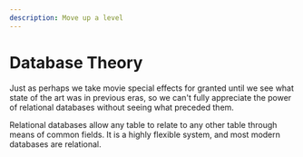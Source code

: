 ```yaml
---
description: Move up a level
---
```


# Database Theory

Just as perhaps we take movie special effects for granted until we see what state of the art was in previous eras, so we can't fully appreciate the power of relational databases without seeing what preceded them.

Relational databases allow any table to relate to any other table through means of common fields. It is a highly flexible system, and most modern databases are relational.
